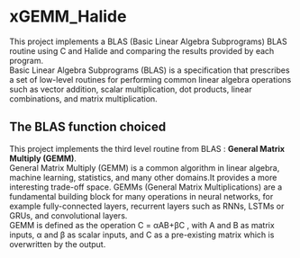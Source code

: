 # xGEMM_Halide

This project implements a BLAS (Basic Linear Algebra Subprograms) BLAS routine using C and Halide and comparing the results provided by each program.  
Basic Linear Algebra Subprograms (BLAS) is a specification that prescribes a set of low-level routines for performing common linear algebra operations such as vector addition, scalar multiplication, dot products, linear combinations, and matrix multiplication.

## The BLAS function choiced
This project implements the third level routine from BLAS : **General Matrix Multiply (GEMM)**.  
General Matrix Multiply (GEMM) is a common algorithm in linear algebra, machine learning, statistics, and many other domains.It provides a more interesting trade-off space. GEMMs (General Matrix Multiplications) are a fundamental building block for many operations in neural networks, for example fully-connected layers, recurrent layers such as RNNs, LSTMs or GRUs, and convolutional layers.  
GEMM is defined as the operation C = αAB+βC , with A and B as matrix inputs, α and β as scalar inputs, and C as a pre-existing matrix which is overwritten by the output.  



